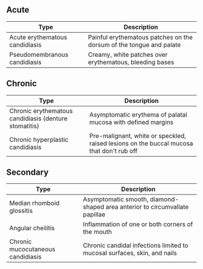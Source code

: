 ## Acute
| Type                           | Description                                                         |
| ------------------------------ | ------------------------------------------------------------------- |
| Acute erythematous candidiasis | Painful erythematous patches on the dorsum of the tongue and palate |
| Pseudomembranous candidiasis   | Creamy, white patches over erythematous, bleeding bases             | 

## Chronic
| Type                                                  | Description                                                                              |
| ----------------------------------------------------- | ---------------------------------------------------------------------------------------- |
| Chronic erythematous candidiasis (denture stomatitis) | Asymptomatic erythema of palatal mucosa with defined margins                             |
| Chronic hyperplastic candidiasis                      | Pre-malignant, white or speckled, raised lesions on the buccal mucosa that don't rub off |

## Secondary
| Type                              | Description                                                                 |
| --------------------------------- | --------------------------------------------------------------------------- |
| Median rhomboid glossitis         | Asymptomatic smooth, diamond-shaped area anterior to circumvallate papillae |
| Angular cheilitis                 | Inflammation of one or both corners of the mouth                            |
| Chronic mucocutaneous candidiasis | Chronic candidal infections limited to mucosal surfaces, skin, and nails    |
